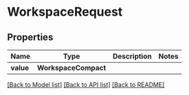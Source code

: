 # WorkspaceRequest


## Properties
Name | Type | Description | Notes
------------ | ------------- | ------------- | -------------
**value** | **WorkspaceCompact** |  | 

[[Back to Model list]](../README.md#documentation-for-models) [[Back to API list]](../README.md#documentation-for-api-endpoints) [[Back to README]](../README.md)


